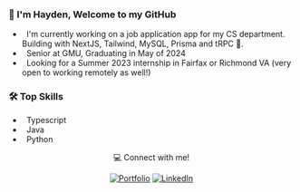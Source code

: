 ### 👋 I'm Hayden, Welcome to my GitHub

- &nbsp; I'm currently working on a job application app for my CS department. Building with NextJS, Tailwind, MySQL, Prisma and tRPC 🦾.
- &nbsp; Senior at GMU, Graduating in May of 2024
- &nbsp; Looking for a Summer 2023 internship in Fairfax or Richmond VA (very open to working remotely as well!)

### 🛠️ Top Skills

- &nbsp; Typescript
- &nbsp; Java
- &nbsp; Python

<p align="center"> 💻 Connect with me! </p>

<p align="center">

<a href="https://haydenhanson.dev/" target="_blank">
<img src="https://img.shields.io/badge/Portfolio-brightgreen" alt="Portfolio" /></a> 

<a href="https://www.linkedin.com/in/hansonhayden/" target="_blank">
<img src="https://img.shields.io/badge/-LinkedIn-%233781da" alt="LinkedIn"/></a>

</p>
